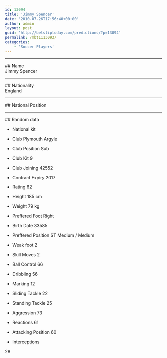 ```yaml
---
id: 13094
title: 'Jimmy Spencer'
date: '2010-07-26T17:56:40+00:00'
author: admin
layout: post
guid: 'http://betsliptoday.com/predictions/?p=13094'
permalink: /mbt1113093/
categories:
    - 'Soccer Players'
---
```


- - - - - -

\## Name  
 Jimmy Spencer

- - - - - -

\## Nationality  
 England

- - - - - -

\## National Position

- - - - - -

\## Random data

- National kit
- Club
 Plymouth Argyle

- Club Position
 Sub

- Club Kit
 9

- Club Joining
 42552

- Contract Expiry
 2017

- Rating
 62

- Height
 185 cm

- Weight
 79 kg

- Preffered Foot
 Right

- Birth Date
 33585

- Preffered Position
 ST Medium / Medium

- Weak foot
 2

- Skill Moves
 2

- Ball Control
 66

- Dribbling
 56

- Marking
 12

- Sliding Tackle
 22

- Standing Tackle
 25

- Aggression
 73

- Reactions
 61

- Attacking Position
 60

- Interceptions

 28
